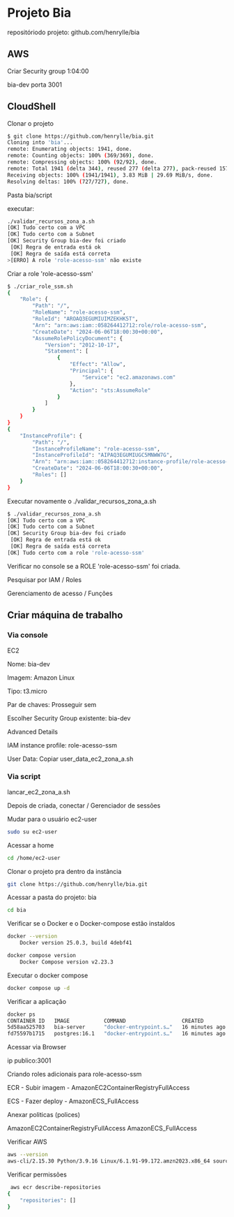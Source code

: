 # Projeto Bia

repositóriodo projeto: github.com/henrylle/bia

## AWS

Criar Security group 1:04:00

bia-dev porta 3001

## CloudShell

Clonar o projeto

```bash 
$ git clone https://github.com/henrylle/bia.git
Cloning into 'bia'...
remote: Enumerating objects: 1941, done.
remote: Counting objects: 100% (369/369), done.
remote: Compressing objects: 100% (92/92), done.
remote: Total 1941 (delta 344), reused 277 (delta 277), pack-reused 1572
Receiving objects: 100% (1941/1941), 3.83 MiB | 29.69 MiB/s, done.
Resolving deltas: 100% (727/727), done.
```

Pasta bia/script

executar:

```bash
./validar_recursos_zona_a.sh 
[OK] Tudo certo com a VPC
[OK] Tudo certo com a Subnet
[OK] Security Group bia-dev foi criado
 [OK] Regra de entrada está ok
 [OK] Regra de saída está correta
>[ERRO] A role 'role-acesso-ssm' não existe
```

Criar a role 'role-acesso-ssm'

```bash
$ ./criar_role_ssm.sh
{
    "Role": {
        "Path": "/",
        "RoleName": "role-acesso-ssm",
        "RoleId": "AROAQ3EGUMIUIMZEKHK5T",
        "Arn": "arn:aws:iam::058264412712:role/role-acesso-ssm",
        "CreateDate": "2024-06-06T18:00:30+00:00",
        "AssumeRolePolicyDocument": {
            "Version": "2012-10-17",
            "Statement": [
                {
                    "Effect": "Allow",
                    "Principal": {
                        "Service": "ec2.amazonaws.com"
                    },
                    "Action": "sts:AssumeRole"
                }
            ]
        }
    }
}
{
    "InstanceProfile": {
        "Path": "/",
        "InstanceProfileName": "role-acesso-ssm",
        "InstanceProfileId": "AIPAQ3EGUMIUGC5MNWW7G",
        "Arn": "arn:aws:iam::058264412712:instance-profile/role-acesso-ssm",
        "CreateDate": "2024-06-06T18:00:30+00:00",
        "Roles": []
    }
}
```

Executar novamente o ./validar_recursos_zona_a.sh 

```bash
$ ./validar_recursos_zona_a.sh 
[OK] Tudo certo com a VPC
[OK] Tudo certo com a Subnet
[OK] Security Group bia-dev foi criado
 [OK] Regra de entrada está ok
 [OK] Regra de saída está correta
[OK] Tudo certo com a role 'role-acesso-ssm'

```

Verificar no console se a ROLE 'role-acesso-ssm' foi criada.

Pesquisar por IAM / Roles

Gerenciamento de acesso / Funções

## Criar máquina de trabalho

### Via console

EC2

Nome: bia-dev

Imagem: Amazon Linux

Tipo: t3.micro

Par de chaves: Prosseguir sem

Escolher Security Group existente: bia-dev

Advanced Details

IAM instance profile: role-acesso-ssm

User Data: Copiar user_data_ec2_zona_a.sh

### Via script

lancar_ec2_zona_a.sh

Depois de criada, conectar / Gerenciador de sessões

Mudar para o usuário ec2-user

```bash
sudo su ec2-user
```

Acessar a home 

```bash
cd /home/ec2-user
```

Clonar o projeto pra dentro da instância

```bash
git clone https://github.com/henrylle/bia.git
```

Acessar a pasta do projeto: bia

```bash
cd bia
```

Verificar se o Docker e o Docker-compose estão instaldos

```bash
docker --version
	Docker version 25.0.3, build 4debf41

docker compose version
	Docker Compose version v2.23.3
```

Executar o docker compose

```bash
docker compose up -d
```


Verificar a aplicação

```bash
docker ps
CONTAINER ID   IMAGE           COMMAND                  CREATED          STATUS          PORTS                                       NAMES
5d58aa525703   bia-server      "docker-entrypoint.s…"   16 minutes ago   Up 16 minutes   0.0.0.0:3001->8080/tcp, :::3001->8080/tcp   bia
fd75597b1715   postgres:16.1   "docker-entrypoint.s…"   16 minutes ago   Up 16 minutes   0.0.0.0:5433->5432/tcp, :::5433->5432/tcp   database

```

Acessar via Browser

ip publico:3001



Criando roles adicionais para role-acesso-ssm

ECR - Subir imagem - AmazonEC2ContainerRegistryFullAccess

ECS - Fazer deploy - AmazonECS_FullAccess

Anexar politicas (polices)

AmazonEC2ContainerRegistryFullAccess
AmazonECS_FullAccess


Verificar AWS

```bash
aws --version
aws-cli/2.15.30 Python/3.9.16 Linux/6.1.91-99.172.amzn2023.x86_64 source/x86_64.amzn.2023 prompt/off
```

Verificar permissões

```bash
 aws ecr describe-repositories
{
    "repositories": []
}
```
